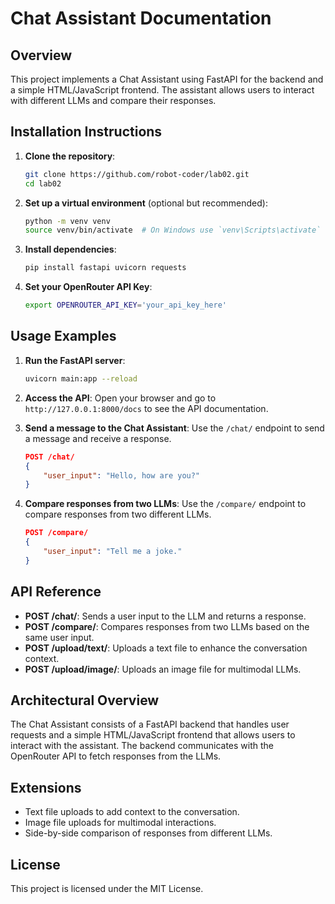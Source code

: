 # Chat Assistant Documentation

## Overview
This project implements a Chat Assistant using FastAPI for the backend and a simple HTML/JavaScript frontend. The assistant allows users to interact with different LLMs and compare their responses.

## Installation Instructions
1. **Clone the repository**:
   ```bash
   git clone https://github.com/robot-coder/lab02.git
   cd lab02
   ```
2. **Set up a virtual environment** (optional but recommended):
   ```bash
   python -m venv venv
   source venv/bin/activate  # On Windows use `venv\Scripts\activate`
   ```
3. **Install dependencies**:
   ```bash
   pip install fastapi uvicorn requests
   ```
4. **Set your OpenRouter API Key**:
   ```bash
   export OPENROUTER_API_KEY='your_api_key_here'
   ```

## Usage Examples
1. **Run the FastAPI server**:
   ```bash
   uvicorn main:app --reload
   ```
2. **Access the API**:
   Open your browser and go to `http://127.0.0.1:8000/docs` to see the API documentation.

3. **Send a message to the Chat Assistant**:
   Use the `/chat/` endpoint to send a message and receive a response.
   ```json
   POST /chat/
   {
       "user_input": "Hello, how are you?"
   }
   ```

4. **Compare responses from two LLMs**:
   Use the `/compare/` endpoint to compare responses from two different LLMs.
   ```json
   POST /compare/
   {
       "user_input": "Tell me a joke."
   }
   ```

## API Reference
- **POST /chat/**: Sends a user input to the LLM and returns a response.
- **POST /compare/**: Compares responses from two LLMs based on the same user input.
- **POST /upload/text/**: Uploads a text file to enhance the conversation context.
- **POST /upload/image/**: Uploads an image file for multimodal LLMs.

## Architectural Overview
The Chat Assistant consists of a FastAPI backend that handles user requests and a simple HTML/JavaScript frontend that allows users to interact with the assistant. The backend communicates with the OpenRouter API to fetch responses from the LLMs.

## Extensions
- Text file uploads to add context to the conversation.
- Image file uploads for multimodal interactions.
- Side-by-side comparison of responses from different LLMs.

## License
This project is licensed under the MIT License.